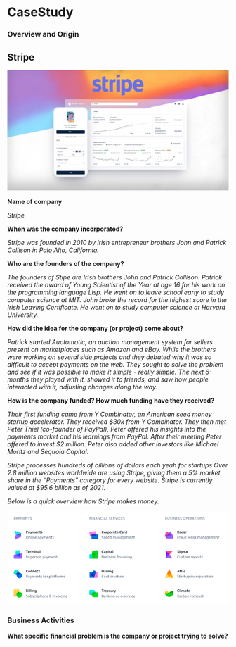 # CaseStudy
### Overview and Origin
## Stripe

![mardown-image](stripe.jpg)

**Name of company**

*Stripe*

**When was the company incorporated?**

*Stripe was founded in 2010 by Irish entrepreneur brothers John and Patrick Collison in Palo Alto, California.*

**Who are the founders of the company?**

*The founders of Stipe are Irish brothers John and Patrick Collison. Patrick received the award of Young Scientist of the Year at age 16 for his work on the programming language Lisp. He went on to leave school early to study computer science at MIT. John broke the record for the highest score in the Irish Leaving Certificate. He went on to study computer science at Harvard University.*

**How did the idea for the company (or project) come about?**

*Patrick started Auctomatic, an auction management system for sellers present on marketplaces such as Amazon and eBay. While the brothers were working on several side projects and they debated why it was so difficult to accept payments on the web. They sought to solve the problem and see if it was possible to make it simple - really simple. The next 6-months they played with it, showed it to friends, and saw how people interacted with it, adjusting changes along the way.*

**How is the company funded? How much funding have they received?**

*Their first funding came from Y Combinator, an American seed money startup accelerator. They received $30k from Y Combinator. They then met Peter Thiel (co-founder of PayPal), Peter offered his insights into the payments market and his learnings from PayPal. After their meeting Peter offered to invest $2 million. Peter also added other investors like Michael Moritz and Sequoia Capital.*

*Stripe processes hundreds of billions of dollars each yeah for startups
Over 2.8 million websites worldwide are using Stripe, giving them a 5% market share in the “Payments” category for every website.
Stripe is currently valued at $95.6 billion as of 2021.*


*Below is a quick overview how Stripe makes money.*

![mardown-image](stripe-products.png)



### Business Activities

**What specific financial problem is the company or project trying to solve?**








